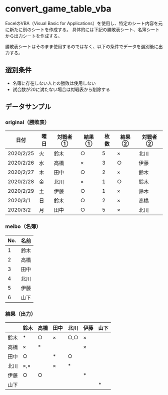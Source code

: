 # convert_game_table_vba
ExcelのVBA（Visual Basic for Applications）を使用し、特定のシート内容を元に新たに別のシートを作成する。
具体的には下記の勝敗表シート、名簿シートから出力シートを作成する。

勝敗表シートはそのまま使用するのではなく、以下の条件でデータを選別後に出力する。

## 選別条件
- 名簿に存在しない人との勝敗は使用しない
- 試合数が20に満たない場合は対戦表から削除する

## データサンプル
### original（勝敗表）
| 日付      | 曜日 | 対戦者① | 結果① | 枚数 | 結果② | 対戦者② |
|-----------|------|---------|-------|------|-------|---------|
| 2020/2/25 | 火   | 鈴木    | ○     | 5    | ×     | 北川    |
| 2020/2/26 | 水   | 高橋    | ×     | 3    | ○     | 伊藤    |
| 2020/2/27 | 木   | 田中    | ○     | 2    | ×     | 鈴木    |
| 2020/2/28 | 金   | 北川    | ×     | 1    | ○     | 鈴木    |
| 2020/2/29 | 土   | 伊藤    | ○     | 1    | ×     | 鈴木    |
| 2020/3/1  | 日   | 鈴木    | ○     | 2    | ×     | 高橋    |
| 2020/3/2  | 月   | 田中    | ○     | 5    | ×     | 北川    |

### meibo（名簿）
| No. | 名前 |
|-----|------|
| 1   | 鈴木 |
| 2   | 高橋 |
| 3   | 田中 |
| 4   | 北川 |
| 5   | 伊藤 |
| 6   | 山下 |

### 結果（出力）
|      | 鈴木 | 高橋 | 田中 | 北川 | 伊藤 | 山下 |
|------|------|------|------|------|------|------|
| 鈴木 | *    | ○    | ×    | ○,○  | ×    | 　   |
| 高橋 | ×    | *    | 　   | 　   | ×    | 　   |
| 田中 | ○    | 　   | *    | ○    | 　   | 　   |
| 北川 | ×,×  | 　   | ×    | *    | 　   | 　   |
| 伊藤 | ○    | ○    | 　   | 　   | *    | 　   |
| 山下 | 　   | 　   | 　   | 　   | 　   | *    |
